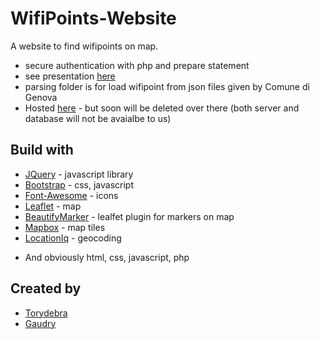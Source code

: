 # WifiPoints-Website
A website to find wifipoints on map. 
* secure authentication with php and prepare statement
* see presentation [here]()
* parsing folder is for load wifipoint from json files given by Comune di Genova
* Hosted [here]() - but soon will be deleted over there (both server and database will not be avaialbe to us)

## Build with
* [JQuery](https://jquery.com/) - javascript library
* [Bootstrap](http://getbootstrap.com/) - css, javascript
* [Font-Awesome](http://fontawesome.io/) - icons
* [Leaflet](http://leafletjs.com/) - map
* [BeautifyMarker](https://github.com/marslan390/BeautifyMarker) - lealfet plugin for markers on map
* [Mapbox](https://www.mapbox.com/) - map tiles
* [LocationIq](https://locationiq.org/) - geocoding
+ And obviously html, css, javascript, php


## Created by
* [Torydebra](https://github.com/torydebra)
* [Gaudry](https://github.com/Gaudry)
